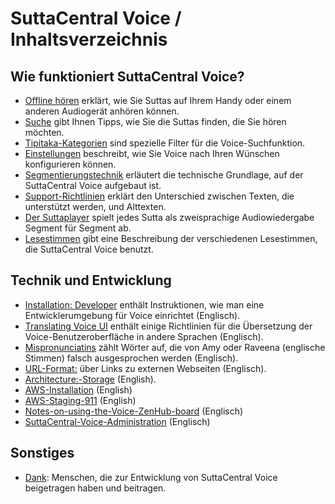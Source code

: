 # SuttaCentral Voice / Inhaltsverzeichnis
## Wie funktioniert SuttaCentral Voice?

* [Offline hören](https://sc-voice.github.io/dhammaregen/docs/uber-voice/offline-horen) erklärt, wie Sie Suttas auf Ihrem Handy oder einem anderen Audiogerät anhören können.
* [Suche](https://sc-voice.github.io/dhammaregen/docs/uber-voice/suche) gibt Ihnen Tipps, wie Sie die Suttas finden, die Sie hören möchten.
* [Tipitaka-Kategorien](https://sc-voice.github.io/dhammaregen/docs/uber-voice/tipitaka-kategorien) sind spezielle Filter für die Voice-Suchfunktion.
* [Einstellungen](https://sc-voice.github.io/dhammaregen/docs/uber-voice/einstellungen) beschreibt, wie Sie Voice nach Ihren Wünschen konfigurieren können.
* [Segmentierungstechnik](https://sc-voice.github.io/dhammaregen/docs/uber-voice/segmentierung) erläutert die technische Grundlage, auf der SuttaCentral Voice aufgebaut ist.
* [Support-Richtlinien](https://sc-voice.github.io/dhammaregen/docs/uber-voice/support) erklärt den Unterschied zwischen Texten, die unterstützt werden, und Alttexten.
* [Der Suttaplayer](https://sc-voice.github.io/dhammaregen/docs/uber-voice/suttaplayer) spielt jedes Sutta als zweisprachige Audiowiedergabe Segment für Segment ab.
* [Lesestimmen](https://sc-voice.github.io/dhammaregen/docs/uber-voice/lesestimmen) gibt eine Beschreibung der verschiedenen Lesestimmen, die SuttaCentral Voice benutzt.

<h2 id="Technik und Entwicklung">Technik und Entwicklung</h2>

* [Installation: Developer](https://sc-voice.github.io/sc-voice/en/Installation:-Developer) enthält Instruktionen, wie man eine Entwicklerumgebung für Voice einrichtet (Englisch).
* [Translating Voice UI](https://sc-voice.github.io/sc-voice/en/Translating-Voice-UI) enthält einige Richtlinien für die Übersetzung der Voice-Benutzeroberfläche in andere Sprachen (Englisch).
* [Mispronunciatins](https://sc-voice.github.io/sc-voice/en/Mispronunciations) zählt Wörter auf, die von Amy oder Raveena (englische Stimmen) falsch ausgesprochen werden (Englisch).
* [URL-Format:](https://sc-voice.github.io/sc-voice/en/URL-format) über Links zu externen Webseiten (Englisch).
* [Architecture:-Storage](https://sc-voice.github.io/sc-voice/en/Architecture:-Storage) (English).
* [AWS-Installation](https://sc-voice.github.io/sc-voice/en/AWS-Installation) (English)
* [AWS-Staging-911](https://sc-voice.github.io/sc-voice/en/AWS-Staging-911) (English)
* [Notes-on-using-the-Voice-ZenHub-board](https://sc-voice.github.io/sc-voice/en/Notes-on-using-the-Voice-ZenHub-board) (Englisch)
* [SuttaCentral-Voice-Administration](https://sc-voice.github.io/sc-voice/en/SuttaCentral-Voice-Administration) (Englisch)

## Sonstiges
* [Dank](https://sc-voice.github.io/dhammaregen/docs/uber-voice/dank): Menschen, die zur Entwicklung von SuttaCentral Voice beigetragen haben und beitragen.
